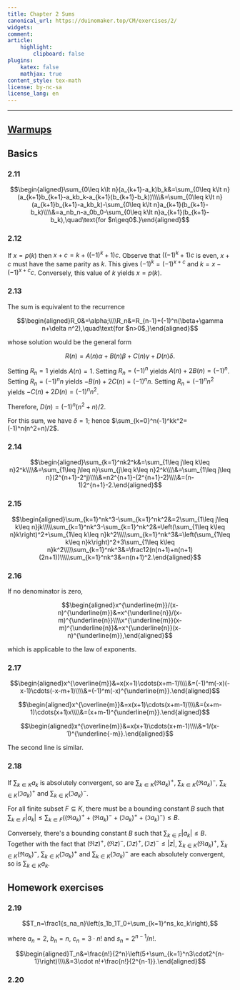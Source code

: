 ```yaml
---
title: Chapter 2 Sums
canonical_url: https://duinomaker.top/CM/exercises/2/
widgets:
comment:
article:
    highlight:
        clipboard: false
plugins:
    katex: false
    mathjax: true
content_style: tex-math
license: by-nc-sa
license_lang: en
---
```


---

## <a href="https://cdn.jsdelivr.net/gh/duinomaker/HexoBlog/source/images/CM/warmups_2.jpg" class="has-link-grey" style="text-decoration: underline;">Warmups</a>

## Basics

### 2.11

$$\begin{aligned}\sum_{0\leq k\lt n}(a_{k+1}-a_k)b_k&=\sum_{0\leq k\lt n}(a_{k+1}b_{k+1}-a_kb_k-a_{k+1}(b_{k+1}-b_k))\\\\&=\sum_{0\leq k\lt n}(a_{k+1}b_{k+1}-a_kb_k)-\sum_{0\leq k\lt n}a_{k+1}(b_{k+1}-b_k)\\\\&=a_nb_n-a_0b_0-\sum_{0\leq k\lt n}a_{k+1}(b_{k+1}-b_k),\quad\text{for $n\geq0$.}\end{aligned}$$

### 2.12

If $x=p(k)$ then $x+c=k+((-1)^k+1)c$. Observe that $((-1)^k+1)c$ is even, $x+c$ must have the same parity as $k$. This gives $(-1)^k=(-1)^{x+c}$ and $k=x-(-1)^{x+c}c$. Conversely, this value of $k$ yields $x=p(k)$.

### 2.13

The sum is equivalent to the recurrence

$$\begin{aligned}R_0&=\alpha;\\\\R_n&=R_{n-1}+(-1)^n(\beta+\gamma n+\delta n^2),\quad\text{for $n>0$,}\end{aligned}$$

whose solution would be the general form

$$R(n)=A(n)\alpha+B(n)\beta+C(n)\gamma+D(n)\delta.$$

Setting $R_n=1$ yields $A(n)=1$.
Setting $R_n=(-1)^n$ yields $A(n)+2B(n)=(-1)^n$.
Setting $R_n=(-1)^nn$ yields $-B(n)+2C(n)=(-1)^nn$.
Setting $R_n=(-1)^nn^2$ yields $-C(n)+2D(n)=(-1)^nn^2$.

Therefore, $D(n)=(-1)^n(n^2+n)/2$.

For this sum, we have $\delta=1$; hence $\sum_{k=0}^n(-1)^kk^2=(-1)^n(n^2+n)/2$.

### 2.14

$$\begin{aligned}\sum_{k=1}^nk2^k&=\sum_{1\leq j\leq k\leq n}2^k\\\\&=\sum_{1\leq j\leq n}\sum_{j\leq k\leq n}2^k\\\\&=\sum_{1\leq j\leq n}(2^{n+1}-2^j)\\\\&=n2^{n+1}-(2^{n+1}-2)\\\\&=(n-1)2^{n+1}-2.\end{aligned}$$

### 2.15

$$\begin{aligned}\sum_{k=1}^nk^3-\sum_{k=1}^nk^2&=2\sum_{1\leq j\leq k\leq n}jk\\\\\sum_{k=1}^nk^3-\sum_{k=1}^nk^2&=\left(\sum_{1\leq k\leq n}k\right)^2+\sum_{1\leq k\leq n}k^2\\\\\sum_{k=1}^nk^3&=\left(\sum_{1\leq k\leq n}k\right)^2+3\sum_{1\leq k\leq n}k^2\\\\\sum_{k=1}^nk^3&=\frac12(n(n+1)+n(n+1)(2n+1))\\\\\sum_{k=1}^nk^3&=n(n+1)^2.\end{aligned}$$

### 2.16

If no denominator is zero,

$$\begin{aligned}x^{\underline{m}}/(x-n)^{\underline{m}}&=x^{\underline{n}}/(x-m)^{\underline{n}}\\\\x^{\underline{m}}(x-m)^{\underline{n}}&=x^{\underline{n}}(x-n)^{\underline{m}},\end{aligned}$$

which is applicable to the law of exponents.

### 2.17

$$\begin{aligned}x^{\overline{m}}&=x(x+1)\cdots(x+m-1)\\\\&=(-1)^m(-x)(-x-1)\cdots(-x-m+1)\\\\&=(-1)^m(-x)^{\underline{m}}.\end{aligned}$$

$$\begin{aligned}x^{\overline{m}}&=x(x+1)\cdots(x+m-1)\\\\&=(x+m-1)\cdots(x+1)x\\\\&=(x+m-1)^{\underline{m}}.\end{aligned}$$

$$\begin{aligned}x^{\overline{m}}&=x(x+1)\cdots(x+m-1)\\\\&=1/(x-1)^{\underline{-m}}.\end{aligned}$$

The second line is similar.

### 2.18

If $\sum_{k\in K}a_k$ is absolutely convergent, so are $\sum_{k\in K}(\Re a_k)^+$, $\sum_{k\in K}(\Re a_k)^-$, $\sum_{k\in K}(\Im a_k)^+$ and $\sum_{k\in K}(\Im a_k)^-$.

For all finite subset $F\subseteq K$, there must be a bounding constant $B$ such that $\sum_{k\in F}|a_k|\leq\sum_{k\in F}((\Re a_k)^++(\Re a_k)^-+(\Im a_k)^++(\Im a_k)^-)\leq B$.

Conversely, there's a bounding constant $B$ such that $\sum_{k\in F}|a_k|\leq B$. Together with the fact that $(\Re z)^+,(\Re z)^-,(\Im z)^+,(\Im z)^-\leq|z|$, $\sum_{k\in K}(\Re a_k)^+$, $\sum_{k\in K}(\Re a_k)^-$, $\sum_{k\in K}(\Im a_k)^+$ and $\sum_{k\in K}(\Im a_k)^-$ are each absolutely convergent, so is $\sum_{k\in K}a_k$.

## Homework exercises

### 2.19

$$T_n=\frac1{s_na_n}\left(s_1b_1T_0+\sum_{k=1}^ns_kc_k\right),$$

where $a_n=2$, $b_n=n$, $c_n=3\cdot n!$ and $s_n=2^{n-1}/n!$.

$$\begin{aligned}T_n&=\frac{n!}{2^n}\left(5+\sum_{k=1}^n3\cdot2^{n-1}\right)\\\\&=3\cdot n!+\frac{n!}{2^{n-1}}.\end{aligned}$$

### 2.20

